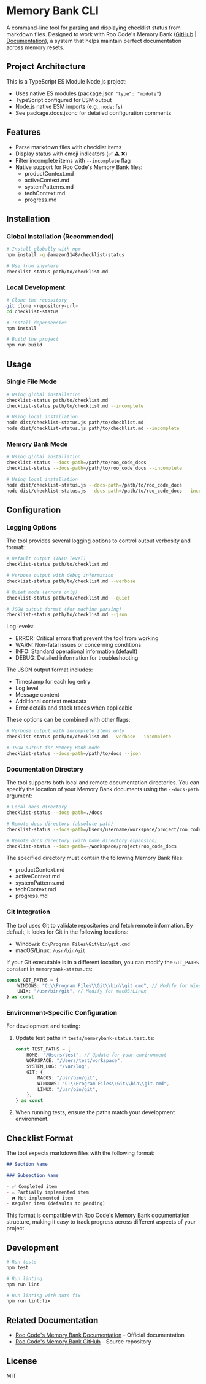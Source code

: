 # Memory Bank CLI

A command-line tool for parsing and displaying checklist status from markdown files. Designed to work with Roo Code's Memory Bank ([GitHub](https://github.com/RooVetGit/Roo-Code/blob/main/prompting/custom%20instructions%20library/roo-code-memory-bank.md) | [Documentation](https://docs.roo.vet/improving-your-prompting-skills/custom-instructions-library/roo-code-memory-bank)), a system that helps maintain perfect documentation across memory resets.

## Project Architecture

This is a TypeScript ES Module Node.js project:

- Uses native ES modules (package.json `"type": "module"`)
- TypeScript configured for ESM output
- Node.js native ESM imports (e.g., `node:fs`)
- See package.docs.jsonc for detailed configuration comments

## Features

- Parse markdown files with checklist items
- Display status with emoji indicators (✅ ⚠️ ❌)
- Filter incomplete items with `--incomplete` flag
- Native support for Roo Code's Memory Bank files:
    - productContext.md
    - activeContext.md
    - systemPatterns.md
    - techContext.md
    - progress.md

## Installation

### Global Installation (Recommended)

```bash
# Install globally with npm
npm install -g @amazon1148/checklist-status

# Use from anywhere
checklist-status path/to/checklist.md
```

### Local Development

```bash
# Clone the repository
git clone <repository-url>
cd checklist-status

# Install dependencies
npm install

# Build the project
npm run build
```

## Usage

### Single File Mode

```bash
# Using global installation
checklist-status path/to/checklist.md
checklist-status path/to/checklist.md --incomplete

# Using local installation
node dist/checklist-status.js path/to/checklist.md
node dist/checklist-status.js path/to/checklist.md --incomplete
```

### Memory Bank Mode

```bash
# Using global installation
checklist-status --docs-path=/path/to/roo_code_docs
checklist-status --docs-path=/path/to/roo_code_docs --incomplete

# Using local installation
node dist/checklist-status.js --docs-path=/path/to/roo_code_docs
node dist/checklist-status.js --docs-path=/path/to/roo_code_docs --incomplete
```

## Configuration

### Logging Options

The tool provides several logging options to control output verbosity and format:

```bash
# Default output (INFO level)
checklist-status path/to/checklist.md

# Verbose output with debug information
checklist-status path/to/checklist.md --verbose

# Quiet mode (errors only)
checklist-status path/to/checklist.md --quiet

# JSON output format (for machine parsing)
checklist-status path/to/checklist.md --json
```

Log levels:

- ERROR: Critical errors that prevent the tool from working
- WARN: Non-fatal issues or concerning conditions
- INFO: Standard operational information (default)
- DEBUG: Detailed information for troubleshooting

The JSON output format includes:

- Timestamp for each log entry
- Log level
- Message content
- Additional context metadata
- Error details and stack traces when applicable

These options can be combined with other flags:

```bash
# Verbose output with incomplete items only
checklist-status path/to/checklist.md --verbose --incomplete

# JSON output for Memory Bank mode
checklist-status --docs-path=/path/to/docs --json
```

### Documentation Directory

The tool supports both local and remote documentation directories. You can specify the location of your Memory Bank documents using the `--docs-path` argument:

```bash
# Local docs directory
checklist-status --docs-path=./docs

# Remote docs directory (absolute path)
checklist-status --docs-path=/Users/username/workspace/project/roo_code_docs

# Remote docs directory (with home directory expansion)
checklist-status --docs-path=~/workspace/project/roo_code_docs
```

The specified directory must contain the following Memory Bank files:

- productContext.md
- activeContext.md
- systemPatterns.md
- techContext.md
- progress.md

### Git Integration

The tool uses Git to validate repositories and fetch remote information. By default, it looks for Git in the following locations:

- Windows: `C:\Program Files\Git\bin\git.cmd`
- macOS/Linux: `/usr/bin/git`

If your Git executable is in a different location, you can modify the `GIT_PATHS` constant in `memorybank-status.ts`:

```typescript
const GIT_PATHS = {
	WINDOWS: "C:\\Program Files\\Git\\bin\\git.cmd", // Modify for Windows
	UNIX: "/usr/bin/git", // Modify for macOS/Linux
} as const
```

### Environment-Specific Configuration

For development and testing:

1. Update test paths in `tests/memorybank-status.test.ts`:

    ```typescript
    const TEST_PATHS = {
    	HOME: "/Users/test", // Update for your environment
    	WORKSPACE: "/Users/test/workspace",
    	SYSTEM_LOG: "/var/log",
    	GIT: {
    		MACOS: "/usr/bin/git",
    		WINDOWS: "C:\\Program Files\\Git\\bin\\git.cmd",
    		LINUX: "/usr/bin/git",
    	},
    } as const
    ```

2. When running tests, ensure the paths match your development environment.

## Checklist Format

The tool expects markdown files with the following format:

```markdown
## Section Name

### Subsection Name

- ✅ Completed item
- ⚠️ Partially implemented item
- ❌ Not implemented item
- Regular item (defaults to pending)
```

This format is compatible with Roo Code's Memory Bank documentation structure, making it easy to track progress across different aspects of your project.

## Development

```bash
# Run tests
npm test

# Run linting
npm run lint

# Run linting with auto-fix
npm run lint:fix
```

## Related Documentation

- [Roo Code's Memory Bank Documentation](https://docs.roo.vet/improving-your-prompting-skills/custom-instructions-library/roo-code-memory-bank) - Official documentation
- [Roo Code's Memory Bank GitHub](https://github.com/RooVetGit/Roo-Code/blob/main/prompting/custom%20instructions%20library/roo-code-memory-bank.md) - Source repository

## License

MIT
